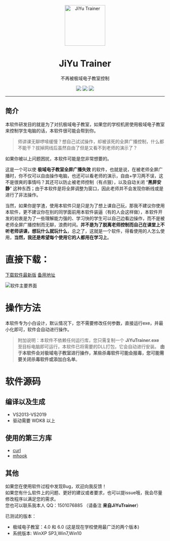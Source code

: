 <p align="center">
  <a href="#">
    <img alt="JiYu Trainer" src="https://raw.githubusercontent.com/717021/JiYuTrainer/master/JiYuTrainerLogo256.png" width="128">
  </a>
</p>
<h1 align="center">JiYu Trainer</h1>
<p align="center">不再被极域电子教室控制</p>

<p align="center">
  <a href="#"><img src="https://img.shields.io/badge/language-C++-blue.svg"></a>
  <a href="https://github.com/717021/JiYuTrainer/releases"><img src="https://img.shields.io/badge/version-1.6-greeb.svg"></a>
  <a href="https://github.com/717021/JiYuTrainer/blob/master/LICENSE"><img src="https://img.shields.io/badge/liscence-MIT-orange.svg"></a>
</p>

---

简介
---

本软件研发目的就是为了对抗极域电子教室，如果您的学校机房使用极域电子教室来控制学生电脑的话，本软件很可能会帮到你。

> 师讲课无聊啰嗦缓慢？想自己试试操作，却被该死的全屏广播控制，什么都不能干？拔掉网线后虽然自由了但是又看不到老师的演示了？

如果你被以上问题困扰，本软件可能是您非常想要的。

这是一个可以使 **极域电子教室全屏广播失效** 的软件，也就是说，在被老师全屏广播时，你不仅可以自由操作电脑，也还可以看老师的演示，自由+学习两不误，这不是很爽的事情吗？其还可以防止被老师控制（有点狠），以及自动关闭 “**黑屏安静**” 这种东西；由于本软件是将全屏调整为窗口，因此老师并不会发现你断线或是进行了非法操作。

当然，如果你是学渣，使用本软件只是只是为了想上课自己玩，那我不建议你使用本软件，更不建议你在别的同学面前用本软件装逼（有的人会这样做），本软件开发的初衷是为了一些理解能力强的、学习快的学生可以自己边看边操作，而不是被老师全屏广播控制而无聊，浪费时间。**并不是为了脱离老师控制而自己在课堂上不听老师讲课，想玩什么就玩什么**，总之了，这就是一个软件，得看使用的人怎么使用，**当然，我还是希望每个使用它的人都用在学习上**。

# 直接下载：

[下载软件最新版](https://github.com/717021/JiYuTrainer/blob/master/Release/JiYuTrainer.exe) 
[备用地址](http://update.imyzc.com/JiYuTrainer/files/JiYuTrainer.exe) 

![软件主要界面](https://raw.githubusercontent.com/717021/JiYuTrainer/master/ScreenShots.png)

# 操作方法

本软件专为小白设计，默认情况下，您不需要修改任何参数，直接运行exe，并最小化即可，软件会自动进行操作。

> 附加说明：本软件不依赖任何运行库，您只需复制一个 **JiYuTrainer.exe** 至目标电脑即可运行，本软件已将需要的DLL打包，它会自动进行安装。 **由于本软件会对极域电子教室进行操作，某些杀毒软件可能会报毒，您可能需要关闭杀毒软件或添加白名单**。

# 软件源码

编译以及生成
---

* VS2013-VS2019
* 驱动需要 WDK8 以上


使用的第三方库
---

- [curl](https://github.com/curl/curl)
- [mhook](https://github.com/martona/mhook)

其他
---
如果您在使用软件过程中发现Bug，欢迎向我反馈！<br>
如果您有什么软件上的问题、更好的建议或者要求，也可以提issue哦，我会尽量修改程序以满足您的需求。 <br>
您也可以联系我本人 QQ：1501076885 （请备注 **来自JiYuTrainer**）<br>

已测试的版本：
* 极域电子教室：4.0 和 6.0 (这是现在学校使用最广泛的两个版本)
* 系统版本: WinXP SP3,Win7,Win10
